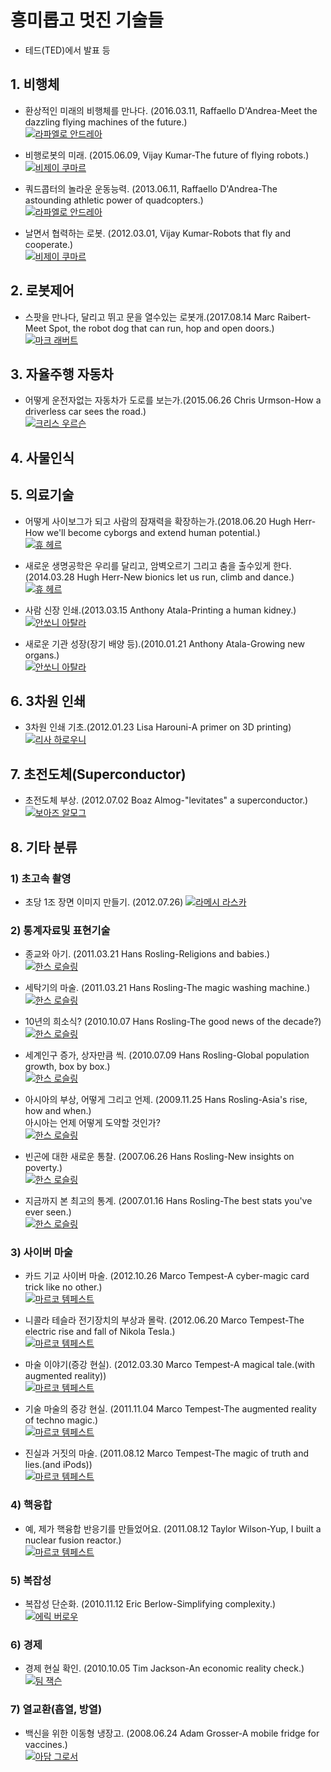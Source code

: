 
# 흥미롭고 멋진 기술들

- 테드(TED)에서 발표 등  


## 1. 비행체

* 환상적인 미래의 비행체를 만나다. (2016.03.11, Raffaello D'Andrea-Meet the dazzling flying machines of the future.)  
[![라파엘로 안드레아](https://img.youtube.com/vi/RCXGpEmFbOw/0.jpg)](https://www.youtube.com/watch?v=RCXGpEmFbOw)  

* 비행로봇의 미래. (2015.06.09, Vijay Kumar-The future of flying robots.)  
[![비제이 쿠마르](https://img.youtube.com/vi/sj3Pn_pogXw/0.jpg)](https://www.youtube.com/watch?v=sj3Pn_pogXw)  

* 쿼드콥터의 놀라운 운동능력. (2013.06.11, Raffaello D'Andrea-The astounding athletic power of quadcopters.)  
[![라파엘로 안드레아](https://img.youtube.com/vi/w2itwFJCgFQ/0.jpg)](https://www.youtube.com/watch?v=w2itwFJCgFQ)  

* 날면서 협력하는 로봇. (2012.03.01, Vijay Kumar-Robots that fly and cooperate.)  
[![비제이 쿠마르](https://img.youtube.com/vi/4ErEBkj_3PY/0.jpg)](https://www.youtube.com/watch?v=4ErEBkj_3PY)  


## 2. 로봇제어

* 스팟을 만나다, 달리고 뛰고 문을 열수있는 로봇개.(2017.08.14 Marc Raibert-Meet Spot, the robot dog that can run, hop and open doors.)  
[![마크 래버트](https://img.youtube.com/vi/AO4In7d6X-c/0.jpg)](https://www.youtube.com/watch?v=AO4In7d6X-c)  


## 3. 자율주행 자동차

* 어떻게 운전자없는 자동차가 도로를 보는가.(2015.06.26 Chris Urmson-How a driverless car sees the road.)  
[![크리스 우르슨](https://img.youtube.com/vi/tiwVMrTLUWg/0.jpg)](https://www.youtube.com/watch?v=tiwVMrTLUWg)  


## 4. 사물인식



## 5. 의료기술

* 어떻게 사이보그가 되고 사람의 잠재력을 확장하는가.(2018.06.20 Hugh Herr-How we'll become cyborgs and extend human potential.)  
[![휴 헤르](https://img.youtube.com/vi/PLk8Pm_XBJE/0.jpg)](https://www.youtube.com/watch?v=PLk8Pm_XBJE)  

* 새로운 생명공학은 우리를 달리고, 암벽오르기 그리고 춤을 출수있게 한다.(2014.03.28 Hugh Herr-New bionics let us run, climb and dance.)  
[![휴 헤르](https://img.youtube.com/vi/CDsNZJTWw0w/0.jpg)](https://www.youtube.com/watch?v=CDsNZJTWw0w)  

* 사람 신장 인쇄.(2013.03.15 Anthony Atala-Printing a human kidney.)  
[![안쏘니 아탈라](https://img.youtube.com/vi/bX3C201O4MA/0.jpg)](https://www.youtube.com/watch?v=bX3C201O4MA)  

* 새로운 기관 성장(장기 배양 등).(2010.01.21 Anthony Atala-Growing new organs.)  
[![안쏘니 아탈라](https://img.youtube.com/vi/7SfRgg9botI/0.jpg)](https://www.youtube.com/watch?v=7SfRgg9botI)  


## 6. 3차원 인쇄

* 3차원 인쇄 기초.(2012.01.23 Lisa Harouni-A primer on 3D printing)  
[![리사 하로우니](https://img.youtube.com/vi/OhYvDS7q_V8/0.jpg)](https://www.youtube.com/watch?v=OhYvDS7q_V8)  


## 7. 초전도체(Superconductor)

* 초전도체 부상. (2012.07.02 Boaz Almog-"levitates" a superconductor.)  
[![보아즈 알모그](https://img.youtube.com/vi/PXHczjOg06w/0.jpg)](https://www.youtube.com/watch?v=PXHczjOg06w)  


## 8. 기타 분류

### 1) 초고속 촬영

* 초당 1조 장면 이미지 만들기. (2012.07.26)
[![라메시 라스카](https://img.youtube.com/vi/Y_9vd4HWlVA/0.jpg)](https://www.youtube.com/watch?v=Y_9vd4HWlVA)  


### 2) 통계자료및 표현기술

* 종교와 아기. (2011.03.21 Hans Rosling-Religions and babies.)  
[![한스 로슬링](https://img.youtube.com/vi/ezVk1ahRF78/0.jpg)](https://www.youtube.com/watch?v=ezVk1ahRF78)  

* 세탁기의 마술. (2011.03.21 Hans Rosling-The magic washing machine.)  
[![한스 로슬링](https://img.youtube.com/vi/BZoKfap4g4w/0.jpg)](https://www.youtube.com/watch?v=BZoKfap4g4w)  

* 10년의 희소식? (2010.10.07 Hans Rosling-The good news of the decade?)  
[![한스 로슬링](https://img.youtube.com/vi/OT9poH_D2Iw/0.jpg)](https://www.youtube.com/watch?v=OT9poH_D2Iw)  

* 세계인구 증가, 상자만큼 씩. (2010.07.09 Hans Rosling-Global population growth, box by box.)  
[![한스 로슬링](https://img.youtube.com/vi/fTznEIZRkLg/0.jpg)](https://www.youtube.com/watch?v=fTznEIZRkLg)  

* 아시아의 부상, 어떻게 그리고 언제. (2009.11.25 Hans Rosling-Asia's rise, how and when.)  
아시아는 언제 어떻게 도약할 것인가?  
[![한스 로슬링](https://img.youtube.com/vi/fiK5-oAaeUs/0.jpg)](https://www.youtube.com/watch?v=fiK5-oAaeUs)  

* 빈곤에 대한 새로운 통찰. (2007.06.26 Hans Rosling-New insights on poverty.)  
[![한스 로슬링](https://img.youtube.com/vi/YpKbO6O3O3M/0.jpg)](https://www.youtube.com/watch?v=YpKbO6O3O3M)  

* 지금까지 본 최고의 통계. (2007.01.16 Hans Rosling-The best stats you've ever seen.)  
[![한스 로슬링](https://img.youtube.com/vi/hVimVzgtD6w/0.jpg)](https://www.youtube.com/watch?v=hVimVzgtD6w)  


### 3) 사이버 마술

* 카드 기교 사이버 마술. (2012.10.26 Marco Tempest-A cyber-magic card trick like no other.)  
[![마르코 템페스트](https://img.youtube.com/vi/ZX8MBBohX3s/0.jpg)](https://www.youtube.com/watch?v=ZX8MBBohX3s)  

* 니콜라 테슬라 전기장치의 부상과 몰락. (2012.06.20 Marco Tempest-The electric rise and fall of Nikola Tesla.)  
[![마르코 템페스트](https://img.youtube.com/vi/V-WkUKP1l3c/0.jpg)](https://www.youtube.com/watch?v=V-WkUKP1l3c)  

* 마술 이야기(증강 현실). (2012.03.30 Marco Tempest-A magical tale.(with augmented reality))  
[![마르코 템페스트](https://img.youtube.com/vi/C4pHP-pgwlI/0.jpg)](https://www.youtube.com/watch?v=C4pHP-pgwlI)  

* 기술 마술의 증강 현실. (2011.11.04 Marco Tempest-The augmented reality of techno magic.)  
[![마르코 템페스트](https://img.youtube.com/vi/fZ8eyWBQmfU/0.jpg)](https://www.youtube.com/watch?v=fZ8eyWBQmfU)  

* 진실과 거짓의 마술. (2011.08.12 Marco Tempest-The magic of truth and lies.(and iPods))  
[![마르코 템페스트](https://img.youtube.com/vi/fumsXEuiLyk/0.jpg)](https://www.youtube.com/watch?v=fumsXEuiLyk)  

### 4) 핵융합

* 예, 제가 핵융합 반응기를 만들었어요. (2011.08.12 Taylor Wilson-Yup, I built a nuclear fusion reactor.)  
[![마르코 템페스트](https://img.youtube.com/vi/9B0PaSznWJE/0.jpg)](https://www.youtube.com/watch?v=9B0PaSznWJE)  


### 5) 복잡성

* 복잡성 단순화. (2010.11.12 Eric Berlow-Simplifying complexity.)  
[![에릭 버로우](https://img.youtube.com/vi/UB2iYzKeej8/0.jpg)](https://www.youtube.com/watch?v=UB2iYzKeej8)  


### 6) 경제

* 경제 현실 확인. (2010.10.05 Tim Jackson-An economic reality check.)  
[![팀 잭슨](https://img.youtube.com/vi/NZsp_EdO2Xk/0.jpg)](https://www.youtube.com/watch?v=NZsp_EdO2Xk)  


### 7) 열교환(흡열, 방열)

* 백신을 위한 이동형 냉장고. (2008.06.24 Adam Grosser-A mobile fridge for vaccines.)  
[![아담 그로서](https://img.youtube.com/vi/HSdXqmnNCp0/0.jpg)](https://www.youtube.com/watch?v=HSdXqmnNCp0)  

